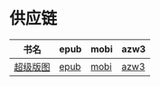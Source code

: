 # 供应链

| 书名 | epub | mobi | azw3 |
| --- | --- | --- | --- |
| [超级版图](None) | [epub](None) | [mobi](None) | [azw3](None) |
